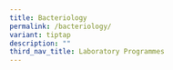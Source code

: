 ```yaml
---
title: Bacteriology
permalink: /bacteriology/
variant: tiptap
description: ""
third_nav_title: Laboratory Programmes
---
```

